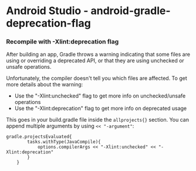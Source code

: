 # Android Studio - android-gradle-deprecation-flag
### Recompile with -Xlint:deprecation flag

After building an app, Gradle throws a warning indicating that some files are using or overriding a deprecated API, or that they are using unchecked or unsafe operations.

Unfortunately, the compiler doesn't tell you which files are affected. To get more details about the warning:

* Use the "-Xlint:unchecked" flag to get more info on unchecked/unsafe operations
* Use the "-Xlint:deprecation" flag to get more info on deprecated usage

This goes in your build.gradle file inside the `allprojects{}` section.
You can append multiple arguments by using `<< "-argument"`:

~~~
gradle.projectsEvaluated{
        tasks.withType(JavaCompile){
            options.compilerArgs << "-Xlint:unchecked" << "-Xlint:deprecation"
        }
    }
~~~~
